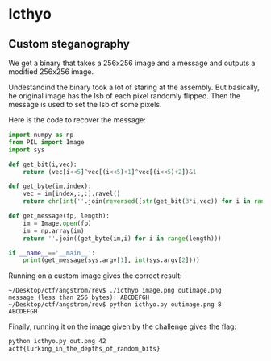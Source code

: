 # Icthyo
## Custom steganography

We get a binary that takes a 256x256 image and a message and outputs a modified 256x256 image.

Undestandind the binary took a lot of staring at the assembly. But basically, he original image has the lsb of each pixel randomly flipped. Then the message is used to set the lsb of some pixels.

Here is the code to recover the message:
```python
import numpy as np
from PIL import Image
import sys

def get_bit(i,vec):
    return (vec[i<<5]^vec[(i<<5)+1]^vec[(i<<5)+2])&1

def get_byte(im,index):
    vec = im[index,:,:].ravel()
    return chr(int(''.join(reversed([str(get_bit(3*i,vec)) for i in range(7)])),2))

def get_message(fp, length):
    im = Image.open(fp)
    im = np.array(im)
    return ''.join((get_byte(im,i) for i in range(length)))

if __name__=='__main__':
    print(get_message(sys.argv[1], int(sys.argv[2])))
```

Running on a custom image gives the correct result:
```
~/Desktop/ctf/angstrom/rev$ ./icthyo image.png outimage.png
message (less than 256 bytes): ABCDEFGH
~/Desktop/ctf/angstrom/rev$ python icthyo.py outimage.png 8
ABCDEFGH
```

Finally, running it on the image given by the challenge gives the flag:
```bash
python icthyo.py out.png 42
actf{lurking_in_the_depths_of_random_bits}
```

